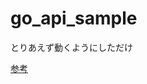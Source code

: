 # go_api_sample

とりあえず動くようにしただけ

[参考](http://sgykfjsm.github.io/blog/2016/03/13/golang-json-api-tutorial/)